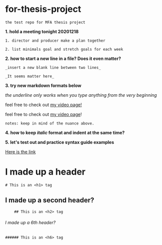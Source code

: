 # for-thesis-project

    the test repo for MFA thesis project

**1. hold a meeting tonight 20201218**

    1. director and producer make a plan together
    
    2. list minimals goal and stretch goals for each week

**2. how to start a new line in a file? Does it even matter?**
    
    _insert a new blank line between two lines_
    
    _It seems matter here_

**3. try new markdown formats below**

_the underline only works when you type anything from the very beginning_

feel free to check out [my video page!](https://vimeo.com/xiaoyaliang)

feel free to check out [my video page](https://vimeo.com/xiaoyaliang)!

    notes: keep in mind of the nuance above.
    
**4. how to keep _italic_ format and indent at the same time?**

**5. let's test out and practice syntax guide examples**

[Here is the link](https://guides.github.com/features/mastering-markdown/#GitHub-flavored-markdown)
    
# I made up a header
    
    # This is an <h1> tag
    
## I made up a second header?

        ## This is an <h2> tag

###### I made up a 6th header?

    ###### This is an <h6> tag
    
